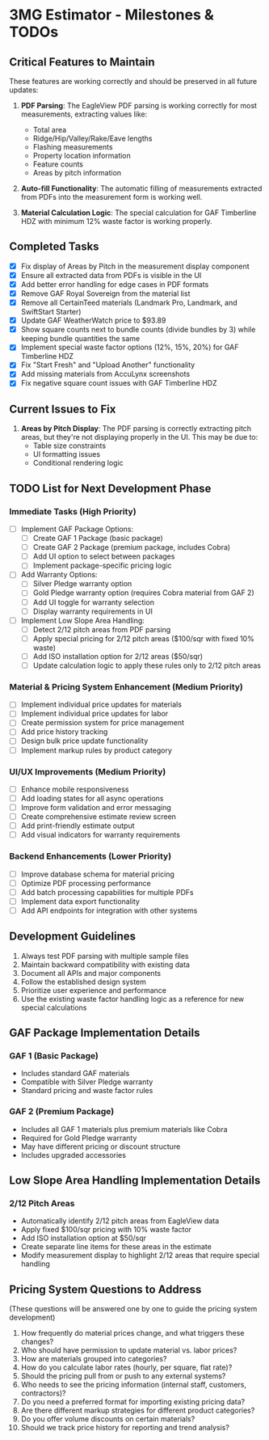 # 3MG Estimator - Milestones & TODOs

## Critical Features to Maintain

These features are working correctly and should be preserved in all future updates:

1. **PDF Parsing**: The EagleView PDF parsing is working correctly for most measurements, extracting values like:
   - Total area
   - Ridge/Hip/Valley/Rake/Eave lengths
   - Flashing measurements
   - Property location information
   - Feature counts
   - Areas by pitch information

2. **Auto-fill Functionality**: The automatic filling of measurements extracted from PDFs into the measurement form is working well.

3. **Material Calculation Logic**: The special calculation for GAF Timberline HDZ with minimum 12% waste factor is working properly.

## Completed Tasks

- [x] Fix display of Areas by Pitch in the measurement display component
- [x] Ensure all extracted data from PDFs is visible in the UI
- [x] Add better error handling for edge cases in PDF formats
- [x] Remove GAF Royal Sovereign from the material list
- [x] Remove all CertainTeed materials (Landmark Pro, Landmark, and SwiftStart Starter)
- [x] Update GAF WeatherWatch price to $93.89
- [x] Show square counts next to bundle counts (divide bundles by 3) while keeping bundle quantities the same
- [x] Implement special waste factor options (12%, 15%, 20%) for GAF Timberline HDZ
- [x] Fix "Start Fresh" and "Upload Another" functionality
- [x] Add missing materials from AccuLynx screenshots
- [x] Fix negative square count issues with GAF Timberline HDZ

## Current Issues to Fix

1. **Areas by Pitch Display**: The PDF parsing is correctly extracting pitch areas, but they're not displaying properly in the UI. This may be due to:
   - Table size constraints
   - UI formatting issues
   - Conditional rendering logic

## TODO List for Next Development Phase

### Immediate Tasks (High Priority)

- [ ] Implement GAF Package Options:
  - [ ] Create GAF 1 Package (basic package)
  - [ ] Create GAF 2 Package (premium package, includes Cobra)
  - [ ] Add UI option to select between packages
  - [ ] Implement package-specific pricing logic

- [ ] Add Warranty Options:
  - [ ] Silver Pledge warranty option
  - [ ] Gold Pledge warranty option (requires Cobra material from GAF 2)
  - [ ] Add UI toggle for warranty selection
  - [ ] Display warranty requirements in UI

- [ ] Implement Low Slope Area Handling:
  - [ ] Detect 2/12 pitch areas from PDF parsing
  - [ ] Apply special pricing for 2/12 pitch areas ($100/sqr with fixed 10% waste)
  - [ ] Add ISO installation option for 2/12 areas ($50/sqr)
  - [ ] Update calculation logic to apply these rules only to 2/12 pitch areas

### Material & Pricing System Enhancement (Medium Priority)

- [ ] Implement individual price updates for materials
- [ ] Implement individual price updates for labor
- [ ] Create permission system for price management
- [ ] Add price history tracking
- [ ] Design bulk price update functionality
- [ ] Implement markup rules by product category

### UI/UX Improvements (Medium Priority)

- [ ] Enhance mobile responsiveness
- [ ] Add loading states for all async operations
- [ ] Improve form validation and error messaging
- [ ] Create comprehensive estimate review screen
- [ ] Add print-friendly estimate output
- [ ] Add visual indicators for warranty requirements

### Backend Enhancements (Lower Priority)

- [ ] Improve database schema for material pricing
- [ ] Optimize PDF processing performance
- [ ] Add batch processing capabilities for multiple PDFs
- [ ] Implement data export functionality
- [ ] Add API endpoints for integration with other systems

## Development Guidelines

1. Always test PDF parsing with multiple sample files
2. Maintain backward compatibility with existing data
3. Document all APIs and major components
4. Follow the established design system
5. Prioritize user experience and performance
6. Use the existing waste factor handling logic as a reference for new special calculations

## GAF Package Implementation Details

### GAF 1 (Basic Package)
- Includes standard GAF materials
- Compatible with Silver Pledge warranty
- Standard pricing and waste factor rules

### GAF 2 (Premium Package)
- Includes all GAF 1 materials plus premium materials like Cobra
- Required for Gold Pledge warranty
- May have different pricing or discount structure
- Includes upgraded accessories

## Low Slope Area Handling Implementation Details

### 2/12 Pitch Areas
- Automatically identify 2/12 pitch areas from EagleView data
- Apply fixed $100/sqr pricing with 10% waste factor
- Add ISO installation option at $50/sqr
- Create separate line items for these areas in the estimate
- Modify measurement display to highlight 2/12 areas that require special handling

## Pricing System Questions to Address

(These questions will be answered one by one to guide the pricing system development)

1. How frequently do material prices change, and what triggers these changes?
2. Who should have permission to update material vs. labor prices?
3. How are materials grouped into categories?
4. How do you calculate labor rates (hourly, per square, flat rate)?
5. Should the pricing pull from or push to any external systems?
6. Who needs to see the pricing information (internal staff, customers, contractors)?
7. Do you need a preferred format for importing existing pricing data?
8. Are there different markup strategies for different product categories?
9. Do you offer volume discounts on certain materials?
10. Should we track price history for reporting and trend analysis? 